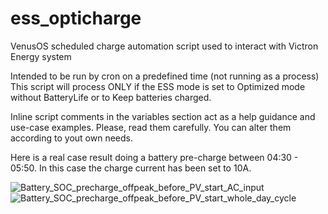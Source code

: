 # ess_opticharge
VenusOS scheduled charge automation script used to interact with Victron Energy system

Intended to be run by cron on a predefined time (not running as a process)
This script will process ONLY if the ESS mode is set to Optimized mode without BatteryLife or to Keep batteries charged.

Inline script comments in the variables section act as a help guidance and use-case examples. Please, read them carefully.
You can alter them according to yout own needs.


Here is a real case result doing a battery pre-charge between 04:30 - 05:50. In this case the charge current has been set to 10A.

![Battery_SOC_precharge_offpeak_before_PV_start_AC_input](https://user-images.githubusercontent.com/16059420/216772655-13a97026-dcbf-4ae9-8631-ab109e076152.png)
![Battery_SOC_precharge_offpeak_before_PV_start_whole_day_cycle](https://user-images.githubusercontent.com/16059420/216772658-2d77a2b8-593f-4d85-aba1-012999a40124.png)
